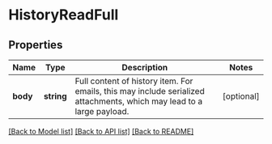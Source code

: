 # HistoryReadFull

## Properties
Name | Type | Description | Notes
------------ | ------------- | ------------- | -------------
**body** | **string** | Full content of history item. For emails, this may include serialized attachments, which may lead to a large payload. | [optional] 

[[Back to Model list]](../README.md#documentation-for-models) [[Back to API list]](../README.md#documentation-for-api-endpoints) [[Back to README]](../README.md)


